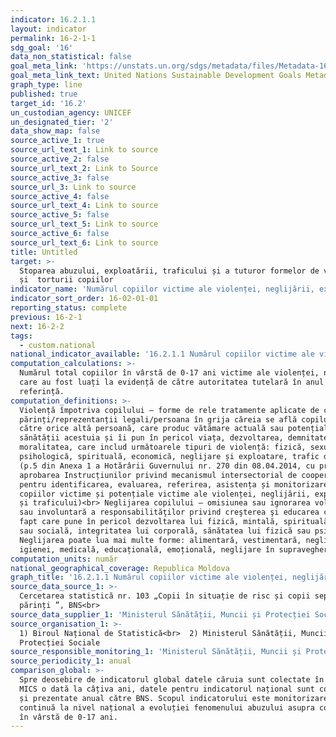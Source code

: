 ```yaml
---
indicator: 16.2.1.1
layout: indicator
permalink: 16-2-1-1
sdg_goal: '16'
data_non_statistical: false
goal_meta_link: 'https://unstats.un.org/sdgs/metadata/files/Metadata-16-02-01.pdf'
goal_meta_link_text: United Nations Sustainable Development Goals Metadata (pdf 1361kB)
graph_type: line
published: true
target_id: '16.2'
un_custodian_agency: UNICEF
un_designated_tier: '2'
data_show_map: false
source_active_1: true
source_url_text_1: Link to source
source_active_2: false
source_url_text_2: Link to Source
source_active_3: false
source_url_3: Link to source
source_active_4: false
source_url_text_4: Link to source
source_active_5: false
source_url_text_5: Link to source
source_active_6: false
source_url_text_6: Link to source
title: Untitled
target: >-
  Stoparea abuzului, exploatării, traficului și a tuturor formelor de violență
  și  torturii copiilor
indicator_name: 'Numărul copiilor victime ale violenței, neglijării, exploatării '
indicator_sort_order: 16-02-01-01
reporting_status: complete
previous: 16-2-1
next: 16-2-2
tags:
  - custom.national
national_indicator_available: '16.2.1.1 Numărul copiilor victime ale violenței, neglijării, exploatării '
computation_calculations: >-
  Numărul total copiilor în vârstă de 0-17 ani victime ale violenței, neglijării
  care au fost luați la evidență de către autoritatea tutelară în anul de
  referință.
computation_definitions: >-
  Violență împotriva copilului – forme de rele tratamente aplicate de către
  părinți/reprezentanții legali/persoana în grija căreia se află copilul sau de
  către orice altă persoană, care produc vătămare actuală sau potențială asupra
  sănătății acestuia și îi pun în pericol viața, dezvoltarea, demnitatea sau
  moralitatea, care includ următoarele tipuri de violență: fizică, sexuală,
  psihologică, spirituală, economică, neglijare și exploatare, trafic de copii.
  (p.5 din Anexa 1 a Hotărârii Guvernului nr. 270 din 08.04.2014, cu privire la
  aprobarea Instrucțiunilor privind mecanismul intersectorial de cooperare
  pentru identificarea, evaluarea, referirea, asistența și monitorizarea
  copiilor victime și potențiale victime ale violenței, neglijării, exploatării
  și traficului)<br> Neglijarea copilului – omisiunea sau ignorarea voluntară
  sau involuntară a responsabilităţilor privind creşterea şi educarea copilului,
  fapt care pune în pericol dezvoltarea lui fizică, mintală, spirituală, morală
  sau socială, integritatea lui corporală, sănătatea lui fizică sau psihică.
  Neglijarea poate lua mai multe forme: alimentară, vestimentară, neglijare a
  igienei, medicală, educațională, emoțională, neglijare în supraveghere.
computation_units: număr
national_geographical_coverage: Republica Moldova
graph_title: '16.2.1.1 Numărul copiilor victime ale violenței, neglijării, exploatării'
source_data_source_1: >-
  Cercetarea statistică nr. 103 „Copii în situație de risc și copii separați de
  părinți ”, BNS<br> 
source_data_supplier_1: 'Ministerul Sănătății, Muncii și Protecției Sociale'
source_organisation_1: >-
  1) Biroul Național de Statistică<br>  2) Ministerul Sănătății, Muncii și
  Protecției Sociale
source_responsible_monitoring_1: 'Ministerul Sănătății, Muncii și Protecției Sociale'
source_periodicity_1: anual
comparison_global: >-
  Spre deosebire de indicatorul global datele căruia sunt colectate în cadrul
  MICS o dată la câțiva ani, datele pentru indicatorul național sunt colectate
  și prezentate anual către BNS. Scopul indicatorului este monitorizarea
  continuă la nivel național a evoluției fenomenului abuzului asupra copilului
  în vârstă de 0-17 ani.
---
```

